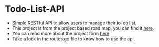 # Todo-List-API
- Simple RESTful API to allow users to manage their to-do list.
- This project is from the project based road map, you can find it [here](https://roadmap.sh/backend/projects).
- You can read more about the project form [here](https://roadmap.sh/projects/todo-list-api).
- Take a look in the routes.go file to know how to use the api.
